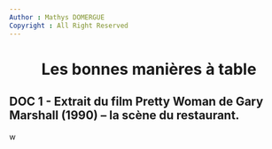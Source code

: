 ```yaml
---
Author : Mathys DOMERGUE
Copyright : All Right Reserved
---
```


# <center> Les bonnes manières à table

## DOC 1 - Extrait du film Pretty Woman de Gary Marshall (1990) – la scène du restaurant.

w